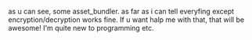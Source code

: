 as u can see, some asset_bundler.
as far as i can tell everyfing except encryption/decryption works fine.
If u want halp me with that, that will be awesome!
I'm quite new to programming etc.
